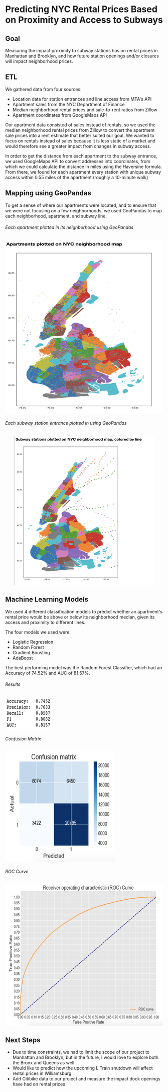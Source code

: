 # Predicting NYC Rental Prices Based on Proximity and Access to Subways

## Goal
Measuring the impact proximity to subway stations has on rental prices in Manhattan and Brooklyn, and how future station openings and/or closures will impact neighborhood prices.

## ETL
We gathered data from four sources:
  - Location data for station entrances and line access from MTA's API
  - Apartment sales from the NYC Department of Finance
  - Median neighborhood rental prices and sale-to-rent ratios from Zillow
  - Apartment coordinates from GoogleMaps API

Our apartment data consisted of sales instead of rentals, so we used the median neighborhood rental prices from Zillow to convert the apartment sale prices into a rent estimate that better suited our goal. We wanted to focus on rentals instead of sales because it is less static of a market and would therefore see a greater impact from changes in subway access.

In order to get the distance from each apartment to the subway entrance, we used GoogleMaps API to convert addresses into coordinates, from which we could calculate the distance in miles using the Haversine formula. From there, we found for each apartment every station with unique subway access within 0.55 miles of the apartment (roughly a 10-minute walk)

## Mapping using GeoPandas
To get a sense of where our apartments were located, and to ensure that we were not focusing on a few neighborhoods, we used GeoPandas to map each neighborhood, apartment, and subway line. 

###### Each apartment plotted in its neighborhood using GeoPandas
<p align="center">
  <img src="https://github.com/slieb74/nyc-subways-impact-rental-prices/blob/master/images/Aparmtent%20sales%20.png" height="550" width="525"> 
</p>

###### Each subway station entrance plotted in using GeoPandas
<p align="center">
  <img src="https://github.com/slieb74/nyc-subways-impact-rental-prices/blob/master/images/Subway%20%20map.png" height="475" width="450">
</p>

## Machine Learning Models
We used 4 different classification models to predict whether an apartment's rental price would be above or below its neighborhood median, given its access and proximity to different lines. 

The four models we used were:
  - Logistic Regression
  - Random Forest
  - Gradient Boosting
  - AdaBoost
  
The best performing model was the Random Forest Classifier, which had an Accuracy of 74.52% and AUC of 81.57%.

###### Results
<img src="https://github.com/slieb74/nyc-subways-impact-rental-prices/blob/master/images/Screen%20Shot%202018-10-09%20at%201.59.45%20PM.png" height="100" width="150">

###### Confusion Matrix
<img src="https://github.com/slieb74/nyc-subways-impact-rental-prices/blob/master/images/Screen%20Shot%202018-10-09%20at%201.59.37%20PM.png" height="350" width="350"> 

###### ROC Curve
<p align="center">
  <img src="https://github.com/slieb74/nyc-subways-impact-rental-prices/blob/master/images/Screen%20Shot%202018-10-09%20at%202.01.24%20PM.png" height="450" width="550">
</p>

## Next Steps
* Due to time constraints, we had to limit the scope of our project to Manhattan and Brooklyn, but in the future, I would love to explore both the Bronx and Queens as well
* Would like to predict how the upcoming L Train shutdown will affect rental prices in Williamsburg
* Add Citibike data to our project and measure the impact dock openings have had on rental prices
